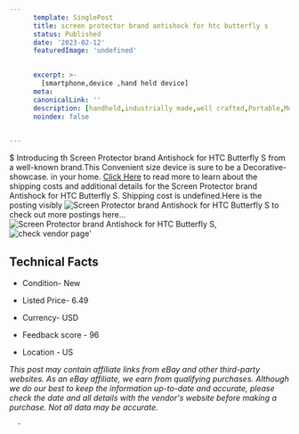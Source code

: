 ```yaml
---
      template: SinglePost
      title: screen protector brand antishock for htc butterfly s
      status: Published
      date: '2023-02-12'
      featuredImage: 'undefined'
       

      excerpt: >-
        [smartphone,device ,hand held device]
      meta:
      canonicalLink: ''
      description: [handheld,industrially made,well crafted,Portable,Mobile,Compact,Convenient,Lightweight,Maneuverable,Man-portable,Miniature,Carriable,Hand-held,Light,Holdable,Transportable,Mobile device,Pocket-sized,On-the-go,Wireless,Cordless,Compact size,Convenient size, smartphone,device ,hand held device]
      noindex: false
      

---
```

$
      Introducing th Screen Protector brand Antishock for HTC Butterfly S from a well-known brand.This Convenient size device  is sure to be a Decorative-showcase. in your home. [Click Here](https://www.ebay.com/itm/284993017288?hash=item425ae855c8%3Ai%3A284993017288&amdata=enc%3AAQAHAAAA4O%2BPu01Kd9i2wBnTQZrD4S%2BquCiWBA5mwOyzRBWQmBAjqj2yf6YGp%2FGfg6TRWSYeiCa5INto5yZ9coduVFUPGoj8JnISIfzJg%2FFl21cTw5ZMxmRuJJNpkIbZfJ7xqYQabbnvBZfo9aYSBrU4MeA%2FEi%2BGXdkZrPESWGFNrEY5X5od7wlIFTkmf8ggSWGRzkOFkatKW7iYWF5RzYRYi%2BL4EEAy2m4a%2BU%2Fms3sm4pqi5YO1O1cM%2FImDIxy9dalA%2FXuk%2F686eN2MHFbSZzjIRRdzXxsjgA8iwV3%2BwXwiMlxGLv0r&mkevt=1&mkcid=1&mkrid=711-53200-19255-0&campid=%253CePNCampaignId%253E&customid=%253CreferenceId%253E&toolid=10049) to read more to learn about the shipping costs and additional details for the Screen Protector brand Antishock for HTC Butterfly S. Shipping cost is undefined.Here is the posting visibly ![Screen Protector brand Antishock for HTC Butterfly S](undefined) to check out more postings here... ![Screen Protector brand Antishock for HTC Butterfly S](), ![check vendor page](https://origin-galleryplus.ebayimg.com/ws/web/284993017288_2_0_1/225x225.jpg,https://origin-galleryplus.ebayimg.com/ws/web/284993017288_3_0_1/225x225.jpg,https://origin-galleryplus.ebayimg.com/ws/web/284993017288_4_0_1/225x225.jpg,https://origin-galleryplus.ebayimg.com/ws/web/284993017288_5_0_1/225x225.jpg,https://origin-galleryplus.ebayimg.com/ws/web/284993017288_6_0_1/225x225.jpg)'

      

 ## Technical Facts 



     
      

 - Condition- New 


      

 - Listed Price- 6.49 


      

 - Currency- USD 


      

 - Feedback score - 96 


      

 - Location - US 


      
      

 *_This post may contain affiliate links from eBay and other third-party websites. As an eBay affiliate, we earn from qualifying purchases. Although we do our best to keep the information up-to-date and accurate, please check the date and all details with the vendor's website before making a purchase. Not all data may be accurate._*




      -
